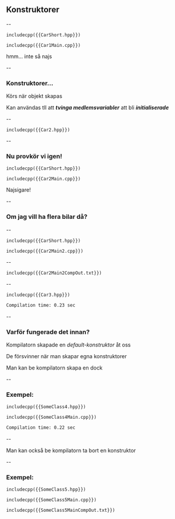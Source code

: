 ## Konstruktorer

--

```cpp[7-8]
includecpp({{CarShort.hpp}})

includecpp({{Car1Main.cpp}})
```
hmm... inte så najs
<!-- .element: class="fragment" -->

--

### Konstruktorer...

Körs när objekt skapas
<!-- .element: class="fragment" -->

Kan användas tll att ***tvinga medlemsvariabler*** att bli ***initialiserade***
<!-- .element: class="fragment" -->

--

```cpp[1,11-14]
includecpp({{Car2.hpp}})
```
<!-- .element: class="r-stretch" -->

--

### Nu provkör vi igen!

```cpp[6]
includecpp({{CarShort.hpp}})

includecpp({{Car2Main.cpp}})
```
Najsigare!

--

### Om jag vill ha flera bilar då?

--

```cpp[6]
includecpp({{CarShort.hpp}})

includecpp({{Car2Main2.cpp}})
```

--

```bash[2-3 | 5-14]
includecpp({{Car2Main2CompOut.txt}})
```
<!-- .element: class="r-stretch" -->

--

```cpp[11-14]
includecpp({{Car3.hpp}})
```
<!-- .element: class="r-stretch" -->

```bash
Compilation time: 0.23 sec
```
<!-- .element: class="fragment" -->

--

### Varför fungerade det innan?

Kompilatorn skapade en *default-konstruktor* åt oss
<!-- .element: class="fragment" -->

De försvinner när man skapar egna konstruktorer
<!-- .element: class="fragment" -->

Man kan be kompilatorn skapa en dock
<!-- .element: class="fragment" -->

--

### Exempel:

```cpp[5]
includecpp({{SomeClass4.hpp}})

includecpp({{SomeClass4Main.cpp}})

```

```bash
Compilation time: 0.22 sec
```
<!-- .element: class="fragment" -->

--

Man kan också be kompilatorn ta bort en konstruktor

--

### Exempel:

```cpp[6,12]
includecpp({{SomeClass5.hpp}})

includecpp({{SomeClass5Main.cpp}})
```

```bash[2-3|5-6]
includecpp({{SomeClass5MainCompOut.txt}})
```
<!-- .element: class="fragment" -->
